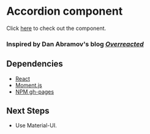 # Accordion component

Click [here](https://ioannis-sporidis.github.io/rc-accordion/) to check out the component.

### Inspired by Dan Abramov's blog *[Overreacted](https://overreacted.io/)*

## Dependencies

- [React](https://reactjs.org/)
- [Moment.js](https://momentjs.com/)
- [NPM gh-pages](https://www.npmjs.com/package/gh-pages)

## Next Steps
- Use Material-UI.
